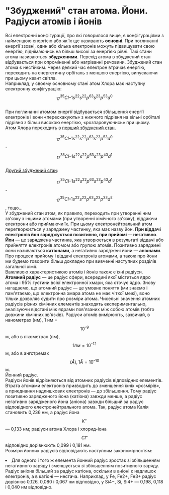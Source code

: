 # "Збуджений" стан атома. Йони. Радіуси атомів і йонів

Всі електронні конфігурації, про які говорилося вище, є конфігураціями з найменшою енергією або як їх ще називають **основні**. При поглинанні енергії ззовні, один або кілька електронів можуть підвищувати свою енергію, піднімаючись на більш високі за енергією рівні. Такі стани атома називаються **збудженими**. Перехід атома в збуджений стан відбувається при опроміненні або нагріванні речовини. Збуджений стан атома є нестійким. Через деякий час електрон втрачає енергію, переходить на енергетичну орбіталь з меншою енергією, випускаючи при цьому квант світла.      
Наприклад, у своєму основному стані атом Хлора має наступну електронну конфігурацію:
$$^{35}_{17}Cl – 1s^22s^22p^63s^23p^53d^0$$             
При поглинанні атомом енергії відбувається збільшення енергії електронів і вони «перескакують» з нижчого підрівня на вільні орбіталі підрівня з більш високою енергією, «розпаровуючись» при цьому.      
Атом Хлора переходить в <u>перший збуджений стан.</u>      
<!----картинка--->
$$^{35}_{17}Cl – 1s^22s^22p^63s^23p^53d^0$$ - $$^{35}_{17}Cl – 1s^22s^22p^63s^23p^43d^1$$      
<u>Другий збуджений стан</u>:
<!---картинка--->       
$$^{35}_{17}Cl – 1s^22s^22p^63s^23p^43d^1$$ - $$^{35}_{17}Cl – 1s^22s^22p^63s^23p^33d^2$$  ,   тощо…       
У збуджений стан атом, як правило, переходить при утворенні ним зв'язку з іншими атомами (при утворенні хімічного зв'язку), віддаючи електрони або приймаючи їх. При цьому електронейтральний атом перетворюється у заряджену частинку, яка має назву йон. **При віддачі електронів йон заряджується позитивно, при прийомі ― негативно**.        
**Йон** ― це заряджена частинка, яка утворюється в результаті віддачі або прийняття електронів атомом або групою атомів. Позитивно заряджені йони називаються **катіонами**, а негативно заряджені йони ― **аніонами**.       
Про процеси прийому і віддачі електронів атомами, а також про йони ми будемо говорити більш докладно при вивченні наступних розділів загальної хімії.        
Важливою характеристикою атомів і йонів також є їхні радіуси.       
**Атомний радіус** ― це радіус сфери, всередині якої міститься ядро атома і 95% густини всієї електронної хмари, яка оточує ядро. 
Знову нагадаємо, що атомний радіус ― це умовне поняття (ми знаємо і пам'ятаємо, що електронна хмара атома не має чіткої межі), воно тільки дозволяє судити про розміри атома.
Чисельні значення атомних радіусів різних хімічних елементів знаходять експериментально, аналізуючи відстані між ядрами пов'язаних між собою атомів (тобто довжини хімічних зв'язків).
Радіуси атомів вимірюють, зазвичай, в нанометрах (нм), 1 нм = $$10^{–9}$$ м, або в пікометрах (пм), $$1 пм = 10^{–12}$$ м, або в ангстремах $$(Å), 1 Å = 10^{–10}$$ м.           
Йoнний радіус.          
Радіуси йонів відрізняються від атомних радіусів відповідних елементів. Втрата атомами електронів призводить до зменшення їхніх «розмірів», а приєднання надлишкових електронів ― до збільшення. Тому радіус позитивно зарядженого йона (катіона) завжди менше, а радіус негативно зарядженого йона (аніона) завжди більший за радіус відповідного електронейтрального атома. Так, радіус атома Калія становить 0,236 нм, а радіус йона $$K^+$$ ― 0,133 нм; радіуси атома Хлора і хлорид-іона $$Сl^–$$ відповідно дорівнюють 0,099 і 0,181 нм.     
Розміри йонних радіусів відповідають наступним закономірностям:     
<li> Для одного і того ж елемента йонний радіус зростає зі збільшенням негативного заряду і зменшується зі збільшенням позитивного заряду. Радіус аніона більший за радіус катіона, оскільки в аніоні є надлишок електронів, а в катіоні ― нестача. Наприклад, у Fe, Fe2+, Fe3+ радіус дорівнює 0,126, 0,080 і 0,067 нм відповідно, у Si4−, Si, Si4+ ― 0,198, 0,118 і 0,040 нм відповідно.</li>





